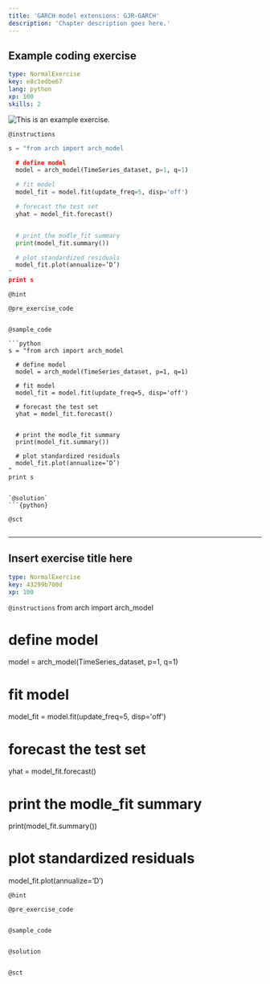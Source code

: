 ```yaml
---
title: 'GARCH model extensions: GJR-GARCH'
description: 'Chapter description goes here.'
---
```


## Example coding exercise

```yaml
type: NormalExercise
key: e8c1edbe67
lang: python
xp: 100
skills: 2
```

![This is an example exercise.](image-url)

`@instructions`
```python
s = "from arch import arch_model

  # define model
  model = arch_model(TimeSeries_dataset, p=1, q=1)

  # fit model
  model_fit = model.fit(update_freq=5, disp='off')

  # forecast the test set
  yhat = model_fit.forecast()


  # print the modle_fit summary
  print(model_fit.summary())

  # plot standardized residuals
  model_fit.plot(annualize=’D’)
"
print s
```

`@hint`


`@pre_exercise_code`
```{python}

```

`@sample_code`
```{python}
```python
s = "from arch import arch_model

  # define model
  model = arch_model(TimeSeries_dataset, p=1, q=1)

  # fit model
  model_fit = model.fit(update_freq=5, disp='off')

  # forecast the test set
  yhat = model_fit.forecast()


  # print the modle_fit summary
  print(model_fit.summary())

  # plot standardized residuals
  model_fit.plot(annualize=’D’)
"
print s
```
```

`@solution`
```{python}

```

`@sct`
```{python}

```

---

## Insert exercise title here

```yaml
type: NormalExercise
key: 43299b700d
xp: 100
```



`@instructions`
from arch import arch_model

# define model
model = arch_model(TimeSeries_dataset, p=1, q=1)

# fit model
model_fit = model.fit(update_freq=5, disp='off')

# forecast the test set
yhat = model_fit.forecast()


# print the modle_fit summary
print(model_fit.summary())

# plot standardized residuals
model_fit.plot(annualize=’D’)

`@hint`


`@pre_exercise_code`
```{python}

```

`@sample_code`
```{python}

```

`@solution`
```{python}

```

`@sct`
```{python}

```
